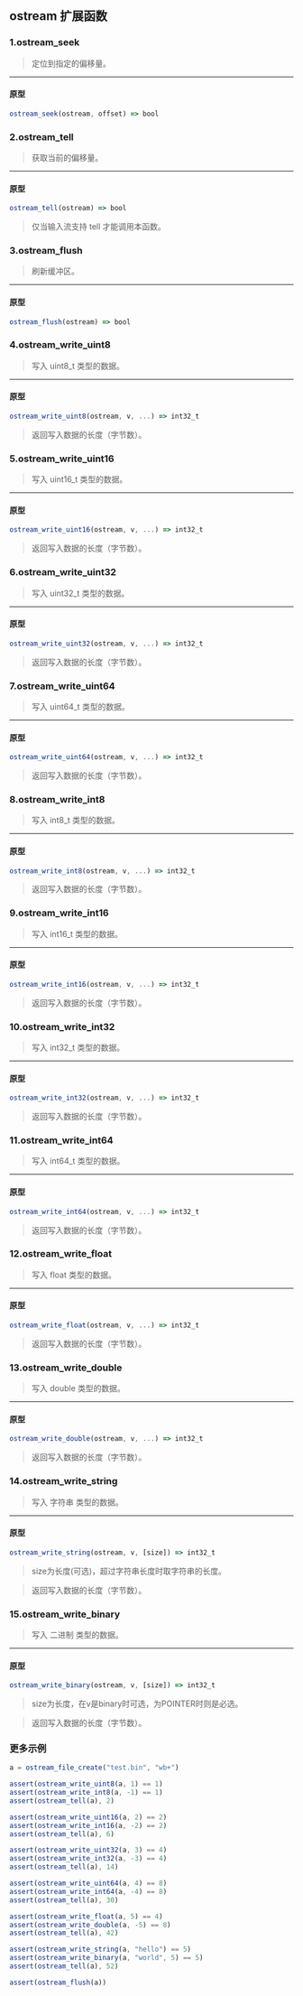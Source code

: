 ## ostream 扩展函数

### 1.ostream\_seek

> 定位到指定的偏移量。
----------------------------

#### 原型

```js
ostream_seek(ostream, offset) => bool
```

### 2.ostream\_tell

> 获取当前的偏移量。
----------------------------

#### 原型

```js
ostream_tell(ostream) => bool
```

> 仅当输入流支持 tell 才能调用本函数。

### 3.ostream\_flush

> 刷新缓冲区。
----------------------------

#### 原型

```js
ostream_flush(ostream) => bool
```

### 4.ostream\_write\_uint8

> 写入 uint8_t 类型的数据。
----------------------------

#### 原型

```js
ostream_write_uint8(ostream, v, ...) => int32_t
```

> 返回写入数据的长度（字节数）。

### 5.ostream\_write\_uint16

> 写入 uint16_t 类型的数据。
----------------------------

#### 原型

```js
ostream_write_uint16(ostream, v, ...) => int32_t
```

> 返回写入数据的长度（字节数）。

### 6.ostream\_write\_uint32

> 写入 uint32_t 类型的数据。
----------------------------

#### 原型

```js
ostream_write_uint32(ostream, v, ...) => int32_t
```
> 返回写入数据的长度（字节数）。

### 7.ostream\_write\_uint64

> 写入 uint64_t 类型的数据。
----------------------------

#### 原型

```js
ostream_write_uint64(ostream, v, ...) => int32_t
```
> 返回写入数据的长度（字节数）。

### 8.ostream\_write\_int8

> 写入 int8_t 类型的数据。
----------------------------

#### 原型

```js
ostream_write_int8(ostream, v, ...) => int32_t
```
> 返回写入数据的长度（字节数）。

### 9.ostream\_write\_int16

> 写入 int16_t 类型的数据。
----------------------------

#### 原型

```js
ostream_write_int16(ostream, v, ...) => int32_t
```
> 返回写入数据的长度（字节数）。

### 10.ostream\_write\_int32

> 写入 int32_t 类型的数据。
----------------------------

#### 原型

```js
ostream_write_int32(ostream, v, ...) => int32_t
```
> 返回写入数据的长度（字节数）。

### 11.ostream\_write\_int64

> 写入 int64_t 类型的数据。
----------------------------

#### 原型

```js
ostream_write_int64(ostream, v, ...) => int32_t
```
> 返回写入数据的长度（字节数）。

### 12.ostream\_write\_float

> 写入 float 类型的数据。
----------------------------

#### 原型

```js
ostream_write_float(ostream, v, ...) => int32_t
```
> 返回写入数据的长度（字节数）。

### 13.ostream\_write\_double

> 写入 double 类型的数据。
----------------------------

#### 原型

```js
ostream_write_double(ostream, v, ...) => int32_t
```
> 返回写入数据的长度（字节数）。

### 14.ostream\_write\_string

> 写入 字符串 类型的数据。
----------------------------

#### 原型

```js
ostream_write_string(ostream, v, [size]) => int32_t
```

> size为长度(可选)，超过字符串长度时取字符串的长度。

> 返回写入数据的长度（字节数）。

### 15.ostream\_write\_binary

> 写入 二进制 类型的数据。
----------------------------

#### 原型

```js
ostream_write_binary(ostream, v, [size]) => int32_t
```
> size为长度，在v是binary时可选，为POINTER时则是必选。

> 返回写入数据的长度（字节数）。

### 更多示例

```js
a = ostream_file_create("test.bin", "wb+")

assert(ostream_write_uint8(a, 1) == 1)
assert(ostream_write_int8(a, -1) == 1)
assert(ostream_tell(a), 2)

assert(ostream_write_uint16(a, 2) == 2)
assert(ostream_write_int16(a, -2) == 2)
assert(ostream_tell(a), 6)

assert(ostream_write_uint32(a, 3) == 4)
assert(ostream_write_int32(a, -3) == 4)
assert(ostream_tell(a), 14)

assert(ostream_write_uint64(a, 4) == 8)
assert(ostream_write_int64(a, -4) == 8)
assert(ostream_tell(a), 30)

assert(ostream_write_float(a, 5) == 4)
assert(ostream_write_double(a, -5) == 8)
assert(ostream_tell(a), 42)

assert(ostream_write_string(a, "hello") == 5)
assert(ostream_write_binary(a, "world", 5) == 5)
assert(ostream_tell(a), 52)

assert(ostream_flush(a))
```
